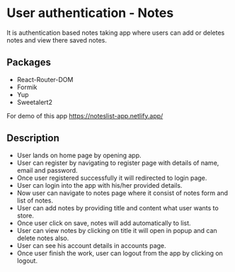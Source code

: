 # User authentication - Notes
It is authentication based notes taking app where users can add or deletes notes and view there saved notes.

## Packages
* React-Router-DOM
* Formik
* Yup
* Sweetalert2

For demo of this app https://noteslist-app.netlify.app/
## Description
* User lands on home page by opening app.
* User can register by navigating to register page with details of name, email and password.
* Once user registered successfully it will redirected to login page.
* User can login into the app with his/her provided details.
* Now user can navigate to notes page where it consist of notes form and list of notes.
* User can add notes by providing title and content what user wants to store.
* Once user click on save, notes will add automatically to list.
* User can view notes by clicking on title it will open in popup and can delete notes also.
* User can see his account details in accounts page.
* Once user finish the work, user can logout from the app by clicking on logout.